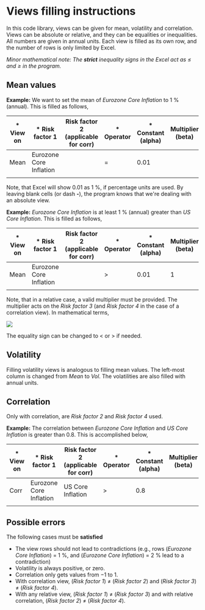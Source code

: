 # Views filling instructions
In this code library, views can be given for mean, volatility and correlation. Views can be absolute or relative, and they can be equalities or inequalities. All numbers are given in annual units. Each view is filled as its own row, and the number of rows is only limited by Excel.

*Minor mathematical note: The **strict** inequality signs in the Excel act as ≤ and ≥ in the program.*

## Mean values
**Example:** We want to set the mean of *Eurozone Core Inflation* to 1 % (annual). This is filled as follows,

| * View on | * Risk factor 1         | Risk factor 2       (applicable for corr) | * Operator | * Constant       (alpha) | Multiplier       (beta) | Risk factor 3 | Risk factor 4       (applicable for corr) |
|-----------|-------------------------|-------------------------------------------|------------|--------------------------|-------------------------|---------------|-------------------------------------------|
| Mean      | Eurozone Core Inflation |                                           |          = |            0.01           |                         |               |                                           |
| | | | | | | | |


Note, that Excel will show 0.01 as 1 %, if percentage units are used. By leaving blank cells (or dash **-**), the program knows that we're dealing with an absolute view.

**Example:** *Eurozone Core Inflation* is at least 1 % (annual) greater than *US Core Inflation*. This is filled as follows,

| * View on | * Risk factor 1         | Risk factor 2       (applicable for corr) | * Operator | * Constant       (alpha) | Multiplier       (beta) | Risk factor 3 | Risk factor 4       (applicable for corr) |
|-----------|-------------------------|-------------------------------------------|------------|--------------------------|-------------------------|---------------|-------------------------------------------|
| Mean      | Eurozone Core Inflation |                                           |          > |            0.01           |       1                 | US Core Inflation  |                                           |
| | | | | | | | |

Note, that in a relative case, a valid multiplier must be provided. The multiplier acts on the *Risk factor 3* (and *Risk factor 4* in the case of a correlation view). In mathematical terms,

<img src="https://render.githubusercontent.com/render/math?math=\mu \text{(Risk factor 1)} - \beta \mu \text{(Risk factor 3)} = \alpha">

The equality sign can be changed to < or > if needed.

## Volatility
Filling volatility views is analogous to filling mean values. The left-most column is changed from *Mean* to *Vol*. The volatilities are also filled with annual units.

## Correlation
Only with correlation, are *Risk factor 2* and *Risk factor 4* used.

**Example:** The correlation between *Eurozone Core Inflation* and *US Core Inflation* is greater than 0.8. This is accomplished below,

| * View on | * Risk factor 1         | Risk factor 2       (applicable for corr) | * Operator | * Constant       (alpha) | Multiplier       (beta) | Risk factor 3 | Risk factor 4       (applicable for corr) |
|-----------|-------------------------|-------------------------------------------|------------|--------------------------|-------------------------|---------------|-------------------------------------------|
| Corr      | Eurozone Core Inflation |  US Core Inflation         |          > |            0.8           |                         |   |                                           |
| | | | | | | | |

## Possible errors
The following cases must be **satisfied**
* The view rows should not lead to contradictions (e.g., rows (*Eurozone Core Inflation*) = 1 %, and (*Eurozone Core Inflation*) = 2 % lead to a contradiction)
* Volatility is always positive, or zero.
* Correlation only gets values from −1 to 1.
* With correlation view, (*Risk factor 1*) ≠ (*Risk factor 2*) and (*Risk factor 3*) ≠ (*Risk factor 4*).
* With any relative view, (*Risk factor 1*) ≠ (*Risk factor 3*) and with relative correlation, (*Risk factor 2*) ≠ (*Risk factor 4*).